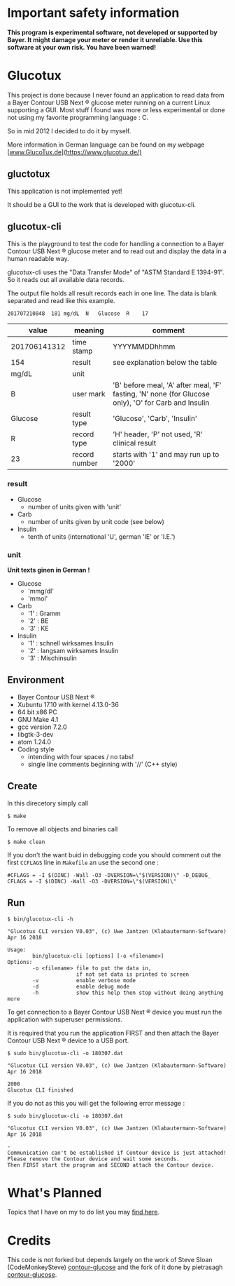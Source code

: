 # Important safety information

**This program is experimental software, not developed or supported by Bayer. It might damage your meter or render it unreliable. Use this software at your own risk. You have been warned!**

# Glucotux
This project is done because I never found an application to read data from a Bayer Contour USB Next &reg; glucose meter running on a current Linux supporting a GUI. Most stuff I found was more or less experimental or done not using my favorite programming language : C.

So in mid 2012 I decided to do it by myself.

More information in German language can be found on my webpage [www.GlucoTux.de](https://www.glucotux.de/)

## gluctotux
This application is not implemented yet!

It should be a GUI to the work that is developed with glucotux-cli.

## glucotux-cli
This is the playground to test the code for handling a connection to a Bayer Contour USB Next &reg; glucose meter and to read out and display the data in a human readable way.

glucotux-cli uses the "Data Transfer Mode" of "ASTM Standard E 1394-91". So it reads out all available data records.

The output file holds all result records each in one line. The data is blank separated and read like this example.
```
201707210848  181 mg/dL  N   Glucose  R    17
```
| **value** | **meaning** | **comment** |
| - | - | - |
|  201706141312 | time stamp | YYYYMMDDhhmm |
| 154 | result | see explanation below the table |
| mg/dL | unit | |
| B | user mark | 'B' before meal, 'A' after meal, 'F' fasting, 'N' none (for Glucose only), 'O' for Carb and Insulin |
| Glucose | result type | 'Glucose', 'Carb', 'Insulin' |
| R | record type | 'H' header, 'P' not used, 'R' clinical result |
| 23 | record number | starts with '1' and may run up to '2000' |

### result ###
- Glucose
  - number of units given with 'unit'
- Carb
  - number of units given by unit code (see below)
- Insulin
  - tenth of units (international 'U', german 'IE' or 'I.E.')

### unit ###
**Unit texts ginen in German !**
- Glucose
  - 'mmg/dl'
  - 'mmol'
- Carb
  - '1' : Gramm
  - '2' : BE
  - '3' : KE
- Insulin
  - '1' : schnell wirksames Insulin
  - '2' : langsam wirksames Insulin
  - '3' : Mischinsulin

## Environment
- Bayer Contour USB Next &reg;
- Xubuntu 17.10 with kernel 4.13.0-36
- 64 bit x86 PC
- GNU Make 4.1
- gcc version 7.2.0
- libgtk-3-dev
- atom 1.24.0
- Coding style
  - intending with four spaces / no tabs!
  - single line comments beginning with '//' (C++ style)

## Create
In this direcetory simply call
```
$ make
```
To remove all objects and binaries call
```
$ make clean
```
If you don't the want buid in debugging code you should comment out the first `CCFLAGS` line in `Makefile` an use the second one :
```
#CFLAGS = -I $(DINC) -Wall -O3 -DVERSION=\"$(VERSION)\" -D_DEBUG_
CFLAGS = -I $(DINC) -Wall -O3 -DVERSION=\"$(VERSION)\"
```

## Run
```
$ bin/glucotux-cli -h

"Glucotux CLI version V0.03", (c) Uwe Jantzen (Klabautermann-Software) Apr 16 2018

Usage:
        bin/glucotux-cli [options] [-o <filename>]
Options:
        -o <filename> file to put the data in,
                      if not set data is printed to screen
        -v            enable verbose mode
        -d            enable debug mode
        -h            show this help then stop without doing anything more
```
To get connection to a Bayer Contour USB Next &reg; device you must run the application with superuser permissions.

It is required that you run the application FIRST and then attach the Bayer Contour USB Next &reg; device to a USB port.
```
$ sudo bin/glucotux-cli -o 180307.dat

"Glucotux CLI version V0.03", (c) Uwe Jantzen (Klabautermann-Software) Apr 16 2018

2000
Glucotux CLI finished
```
If you do not  as this you will get the following error message :
```
$ sudo bin/glucotux-cli -o 180307.dat

"Glucotux CLI version V0.03", (c) Uwe Jantzen (Klabautermann-Software) Apr 16 2018

-
Communication can't be established if Contour device is just attached!
Please remove the Contour device and wait some seconds.
Then FIRST start the program and SECOND attach the Contour device.
```
# What's Planned
Topics that I have on my to do list you may [find here](ToDo.md).

# Credits

This code is not forked but depends largely on the work of Steve Sloan
(CodeMonkeySteve) [contour-glucose](https://github.com/CodeMonkeySteve/contour-glucose) and the fork of it done by pietrasagh [contour-glucose](https://github.com/pietrasagh/contour-glucose/tree/contour_plus_one).
